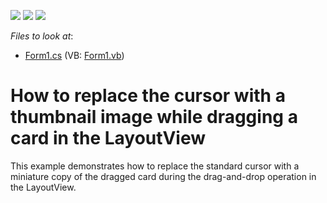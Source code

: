 <!-- default badges list -->
![](https://img.shields.io/endpoint?url=https://codecentral.devexpress.com/api/v1/VersionRange/128631144/14.1.7%2B)
[![](https://img.shields.io/badge/Open_in_DevExpress_Support_Center-FF7200?style=flat-square&logo=DevExpress&logoColor=white)](https://supportcenter.devexpress.com/ticket/details/E1884)
[![](https://img.shields.io/badge/📖_How_to_use_DevExpress_Examples-e9f6fc?style=flat-square)](https://docs.devexpress.com/GeneralInformation/403183)
<!-- default badges end -->
<!-- default file list -->
*Files to look at*:

* [Form1.cs](./CS/Form1.cs) (VB: [Form1.vb](./VB/Form1.vb))
<!-- default file list end -->
# How to replace the cursor with a thumbnail image while dragging a card in the LayoutView


<p>This example demonstrates how to replace the standard cursor with a miniature copy of the dragged card during the drag-and-drop operation in the LayoutView.</p>

<br/>


